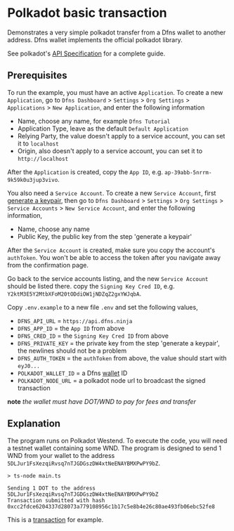 # Polkadot basic transaction

Demonstrates a very simple polkadot transfer from a Dfns wallet to another address. Dfns wallet implements the official polkadot library.

See polkadot's [API Specification](https://polkadot.js.org/docs/api/start/typescript/) for a complete guide.

## Prerequisites

To run the example, you must have an active `Application`. To create a new `Application`, go to `Dfns Dashboard` > `Settings` > `Org Settings` > `Applications` > `New Application`, and enter the following information

- Name, choose any name, for example `Dfns Tutorial`
- Application Type, leave as the default `Default Application`
- Relying Party, the value doesn't apply to a service account, you can set it to `localhost`
- Origin, also doesn't apply to a service account, you can set it to `http://localhost`

After the `Application` is created, copy the `App ID`, e.g. `ap-39abb-5nrrm-9k59k0u3jup3vivo`.

You also need a `Service Account`. To create a new `Service Account`, first [generate a keypair](https://docs.dfns.co/dfns-docs/advanced-topics/authentication/credentials/generate-a-key-pair), then go to `Dfns Dashboard` > `Settings` > `Org Settings` > `Service Accounts` > `New Service Account`, and enter the following information,

- Name, choose any name
- Public Key, the public key from the step 'generate a keypair'

After the `Service Account` is created, make sure you copy the account's `authToken`. You won't be able to access the token after you navigate away from the confirmation page.

Go back to the service accounts listing, and the new `Service Account` should be listed there. copy the `Signing Key Cred ID`, e.g. `Y2ktM3E5Y2MtbXFoM20tODdiOW1jNDZqZ2gxYWJqbA`.

Copy `.env.example` to a new file `.env` and set the following values,

- `DFNS_API_URL` = `https://api.dfns.ninja`
- `DFNS_APP_ID` = the `App ID` from above
- `DFNS_CRED_ID` = the `Signing Key Cred ID` from above
- `DFNS_PRIVATE_KEY` = the private key from the step 'generate a keypair', the newlines should not be a problem
- `DFNS_AUTH_TOKEN` = the `authToken` from above, the value should start with `eyJ0...`
- `POLKADOT_WALLET_ID` = a Dfns [wallet](https://docs.dfns.co/dfns-docs/api-docs/beta-wallets-api-and-nfts/create-wallet) ID
- `POLKADOT_NODE_URL` = a polkadot node url to broadcast the signed transaction

**note** _the wallet must have DOT/WND to pay for fees and transfer_

## Explanation

The program runs on Polkadot Westend. To execute the code, you will need a testnet wallet containing some WND. The program is designed to send 1 WND from your wallet to the address `5DLJur1FsXezqiRvsq7nTJGDGszDW4xtNeENAYBMXPwPY9bZ`.

```shell
> ts-node main.ts

Sending 1 DOT to the address 5DLJur1FsXezqiRvsq7nTJGDGszDW4xtNeENAYBMXPwPY9bZ
Transaction submitted with hash 0xcc2fdce6204337d28073a779108956c1b17c5e8b4e26c80ae493fb06ebc52fe8
```

This is a [transaction](https://westend.subscan.io/extrinsic/0xcc2fdce6204337d28073a779108956c1b17c5e8b4e26c80ae493fb06ebc52fe8) for example.
